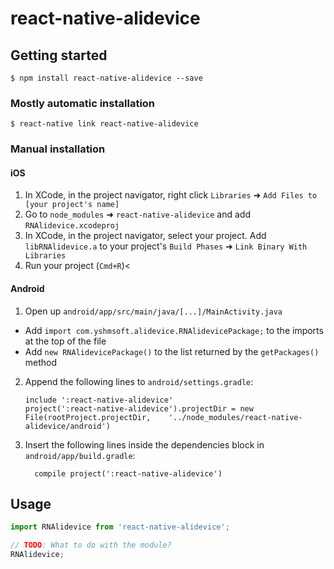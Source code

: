 
# react-native-alidevice

## Getting started

`$ npm install react-native-alidevice --save`

### Mostly automatic installation

`$ react-native link react-native-alidevice`

### Manual installation


#### iOS

1. In XCode, in the project navigator, right click `Libraries` ➜ `Add Files to [your project's name]`
2. Go to `node_modules` ➜ `react-native-alidevice` and add `RNAlidevice.xcodeproj`
3. In XCode, in the project navigator, select your project. Add `libRNAlidevice.a` to your project's `Build Phases` ➜ `Link Binary With Libraries`
4. Run your project (`Cmd+R`)<

#### Android

1. Open up `android/app/src/main/java/[...]/MainActivity.java`
  - Add `import com.yshmsoft.alidevice.RNAlidevicePackage;` to the imports at the top of the file
  - Add `new RNAlidevicePackage()` to the list returned by the `getPackages()` method
2. Append the following lines to `android/settings.gradle`:
  	```
  	include ':react-native-alidevice'
  	project(':react-native-alidevice').projectDir = new File(rootProject.projectDir, 	'../node_modules/react-native-alidevice/android')
  	```
3. Insert the following lines inside the dependencies block in `android/app/build.gradle`:
  	```
      compile project(':react-native-alidevice')
  	```


## Usage
```javascript
import RNAlidevice from 'react-native-alidevice';

// TODO: What to do with the module?
RNAlidevice;
```
  